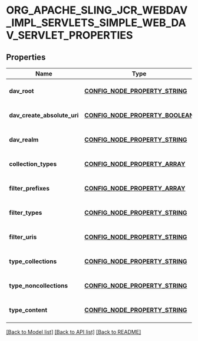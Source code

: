 # ORG_APACHE_SLING_JCR_WEBDAV_IMPL_SERVLETS_SIMPLE_WEB_DAV_SERVLET_PROPERTIES

## Properties
Name | Type | Description | Notes
------------ | ------------- | ------------- | -------------
**dav_root** | [**CONFIG_NODE_PROPERTY_STRING**](configNodePropertyString.md) |  | [optional] [default to null]
**dav_create_absolute_uri** | [**CONFIG_NODE_PROPERTY_BOOLEAN**](configNodePropertyBoolean.md) |  | [optional] [default to null]
**dav_realm** | [**CONFIG_NODE_PROPERTY_STRING**](configNodePropertyString.md) |  | [optional] [default to null]
**collection_types** | [**CONFIG_NODE_PROPERTY_ARRAY**](configNodePropertyArray.md) |  | [optional] [default to null]
**filter_prefixes** | [**CONFIG_NODE_PROPERTY_ARRAY**](configNodePropertyArray.md) |  | [optional] [default to null]
**filter_types** | [**CONFIG_NODE_PROPERTY_STRING**](configNodePropertyString.md) |  | [optional] [default to null]
**filter_uris** | [**CONFIG_NODE_PROPERTY_STRING**](configNodePropertyString.md) |  | [optional] [default to null]
**type_collections** | [**CONFIG_NODE_PROPERTY_STRING**](configNodePropertyString.md) |  | [optional] [default to null]
**type_noncollections** | [**CONFIG_NODE_PROPERTY_STRING**](configNodePropertyString.md) |  | [optional] [default to null]
**type_content** | [**CONFIG_NODE_PROPERTY_STRING**](configNodePropertyString.md) |  | [optional] [default to null]

[[Back to Model list]](../README.md#documentation-for-models) [[Back to API list]](../README.md#documentation-for-api-endpoints) [[Back to README]](../README.md)


